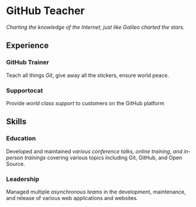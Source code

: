 # GitHub Teacher

_Charting the knowledge of the Internet, just like Galileo charted the stars._

## Experience

### GitHub Trainer

Teach all things *Git*, give away all the stickers, ensure world peace.
<!--
  Note here: Learners -- yup, you found the error!
  Course maintainers -- leave the italics with * instead of _ for the error case.
-->

### Supportocat

Provide _world class support_ to customers on the GitHub platform

## Skills

### Education

Developed and maintained _various conference talks, online training, and in-person trainings_ covering various topics including Git, GitHub, and Open Source.

### Leadership

Managed multiple _asynchronous teams_ in the development, maintenance, and release of various web applications and websites.
